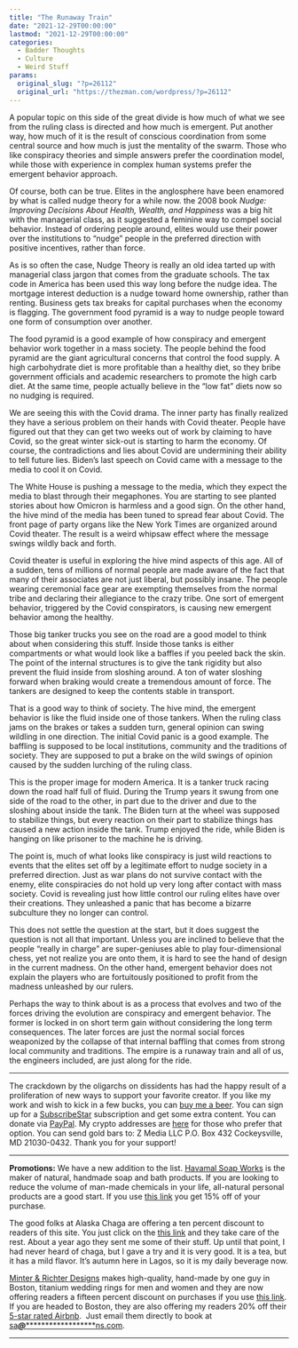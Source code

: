 ```yaml
---
title: "The Runaway Train"
date: "2021-12-29T00:00:00"
lastmod: "2021-12-29T00:00:00"
categories:
  - Badder Thoughts
  - Culture
  - Weird Stuff
params:
  original_slug: "?p=26112"
  original_url: "https://thezman.com/wordpress/?p=26112"
---
```


A popular topic on this side of the great divide is how much of what we
see from the ruling class is directed and how much is emergent. Put
another way, how much of it is the result of conscious coordination from
some central source and how much is just the mentality of the swarm.
Those who like conspiracy theories and simple answers prefer the
coordination model, while those with experience in complex human systems
prefer the emergent behavior approach.

Of course, both can be true. Elites in the anglosphere have been
enamored by what is called nudge theory for a while now. the 2008 book
*Nudge: Improving Decisions About Health, Wealth, and Happiness* was a
big hit with the managerial class, as it suggested a feminine way to
compel social behavior. Instead of ordering people around, elites would
use their power over the institutions to “nudge” people in the preferred
direction with positive incentives, rather than force.

As is so often the case, Nudge Theory is really an old idea tarted up
with managerial class jargon that comes from the graduate schools. The
tax code in America has been used this way long before the nudge idea.
The mortgage interest deduction is a nudge toward home ownership, rather
than renting. Business gets tax breaks for capital purchases when the
economy is flagging. The government food pyramid is a way to nudge
people toward one form of consumption over another.

The food pyramid is a good example of how conspiracy and emergent
behavior work together in a mass society. The people behind the food
pyramid are the giant agricultural concerns that control the food
supply. A high carbohydrate diet is more profitable than a healthy diet,
so they bribe government officials and academic researchers to promote
the high carb diet. At the same time, people actually believe in the
“low fat” diets now so no nudging is required.

We are seeing this with the Covid drama. The inner party has finally
realized they have a serious problem on their hands with Covid theater.
People have figured out that they can get two weeks out of work by
claiming to have Covid, so the great winter sick-out is starting to harm
the economy. Of course, the contradictions and lies about Covid are
undermining their ability to tell future lies. Biden’s last speech on
Covid came with a message to the media to cool it on Covid.

The White House is pushing a message to the media, which they expect the
media to blast through their megaphones. You are starting to see planted
stories about how Omicron is harmless and a good sign. On the other
hand, the hive mind of the media has been tuned to spread fear about
Covid. The front page of party organs like the New York Times are
organized around Covid theater. The result is a weird whipsaw effect
where the message swings wildly back and forth.

Covid theater is useful in exploring the hive mind aspects of this age.
All of a sudden, tens of millions of normal people are made aware of the
fact that many of their associates are not just liberal, but possibly
insane. The people wearing ceremonial face gear are exempting themselves
from the normal tribe and declaring their allegiance to the crazy tribe.
One sort of emergent behavior, triggered by the Covid conspirators, is
causing new emergent behavior among the healthy.

Those big tanker trucks you see on the road are a good model to think
about when considering this stuff. Inside those tanks is either
compartments or what would look like a baffles if you peeled back the
skin. The point of the internal structures is to give the tank rigidity
but also prevent the fluid inside from sloshing around. A ton of water
sloshing forward when braking would create a tremendous amount of force.
The tankers are designed to keep the contents stable in transport.

That is a good way to think of society. The hive mind, the emergent
behavior is like the fluid inside one of those tankers. When the ruling
class jams on the brakes or takes a sudden turn, general opinion can
swing wildling in one direction. The initial Covid panic is a good
example. The baffling is supposed to be local institutions, community
and the traditions of society. They are supposed to put a brake on the
wild swings of opinion caused by the sudden lurching of the ruling
class.

This is the proper image for modern America. It is a tanker truck racing
down the road half full of fluid. During the Trump years it swung from
one side of the road to the other, in part due to the driver and due to
the sloshing about inside the tank. The Biden turn at the wheel was
supposed to stabilize things, but every reaction on their part to
stabilize things has caused a new action inside the tank. Trump enjoyed
the ride, while Biden is hanging on like prisoner to the machine he is
driving.

The point is, much of what looks like conspiracy is just wild reactions
to events that the elites set off by a legitimate effort to nudge
society in a preferred direction. Just as war plans do not survive
contact with the enemy, elite conspiracies do not hold up very long
after contact with mass society. Covid is revealing just how little
control our ruling elites have over their creations. They unleashed a
panic that has become a bizarre subculture they no longer can control.

This does not settle the question at the start, but it does suggest the
question is not all that important. Unless you are inclined to believe
that the people “really in charge” are super-geniuses able to play
four-dimensional chess, yet not realize you are onto them, it is hard to
see the hand of design in the current madness. On the other hand,
emergent behavior does not explain the players who are fortuitously
positioned to profit from the madness unleashed by our rulers.

Perhaps the way to think about is as a process that evolves and two of
the forces driving the evolution are conspiracy and emergent behavior.
The former is locked in on short term gain without considering the long
term consequences. The later forces are just the normal social forces
weaponized by the collapse of that internal baffling that comes from
strong local community and traditions. The empire is a runaway train and
all of us, the engineers included, are just along for the ride.

------------------------------------------------------------------------

The crackdown by the oligarchs on dissidents has had the happy result of
a proliferation of new ways to support your favorite creator. If you
like my work and wish to kick in a few bucks, you can
<a href="https://www.buymeacoffee.com/mujolulu" rel="noopener"
target="_blank">buy me a beer</a>. You can sign up for a
<a href="https://www.subscribestar.com/the-z-blog" rel="noopener"
target="_blank">SubscribeStar</a> subscription and get some extra
content. You can donate via <a
href="https://www.paypal.com/donate/?cmd=_s-xclick&amp;hosted_button_id=UDAS2Q8JYA6CN&amp;source=url"
rel="noopener" target="_blank">PayPal</a>. My crypto addresses are
<a href="https://thezman.com/wordpress/?page_id=22713" rel="noopener"
target="_blank">here</a> for those who prefer that option. You can send
gold bars to: Z Media LLC P.O. Box 432 Cockeysville, MD 21030-0432.
Thank you for your support!

------------------------------------------------------------------------

**Promotions:** We have a new addition to the list.
<a href="https://havamalsoapworks.com/" rel="noopener"
target="_blank">Havamal Soap Works</a> is the maker of natural, handmade
soap and bath products. If you are looking to reduce the volume of
man-made chemicals in your life, all-natural personal products are a
good start. If you use
<a href="https://havamalsoapworks.com/discount/ZMAN" rel="noopener"
target="_blank">this link</a> you get 15% off of your purchase.

The good folks at Alaska Chaga are offering a ten percent discount to
readers of this site. You just click on the
<a href="https://alaskachaga.us/discount/ZMAN" rel="noopener noreferrer"
target="_blank">this link</a> and they take care of the rest. About a
year ago they sent me some of their stuff. Up until that point, I had
never heard of chaga, but I gave a try and it is very good. It is a tea,
but it has a mild flavor. It’s autumn here in Lagos, so it is my daily
beverage now.

<a href="https://www.minterandrichterdesigns.com/"
rel="noreferrer nofollow noopener" target="_blank">Minter &amp; Richter
Designs</a> makes high-quality, hand-made by one guy in Boston, titanium
wedding rings for men and women and they are now offering readers a
fifteen percent discount on purchases if you use
<a href="https://www.minterandrichterdesigns.com/discount/ZMAN"
rel="noreferrer nofollow noopener" target="_blank">this link</a>.
<span class="highlight"><span class="colour"><span class="font"><span class="size">If
you are headed to Boston, they are also offering my readers 20% off
their <a
href="https://www.airbnb.com/users/7988017/listings?user_id=7988017&amp;s=3"
rel="noopener noreferrer" target="_blank">5-star rated Airbnb</a>.  Just
email them directly to book at
<a href="mailto:sa***@*********************ns.com"
data-original-string="ZX1VjNNknxhEEC5fn3wGDw==cb7GyMd78XORfPHRECR/DFipG65KcoRT6dspu8SZ+PL8JxtlWXyh2Ee4CBELVIsM2ru"><span
class="apbct-email-encoder"
data-original-string="63JiAgwWSyXPvRdmllYvrw==cb7m1jeimJWi8PMZjv5Tzpp8Ogo4AhoOu3pecawwgawH45LVRwAeqcaVFyXp5uKuJqW"
title="This contact has been encoded by Anti-Spam by CleanTalk. Click to decode. To finish the decoding make sure that JavaScript is enabled in your browser.">sa<span
class="apbct-blur">***</span>@<span
class="apbct-blur">*********************</span>ns.com</span></a>.</span></span></span></span>

------------------------------------------------------------------------
